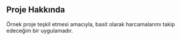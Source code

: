 ## Proje Hakkında

Örnek proje teşkil etmesi amacıyla, basit olarak harcamalarımı takip edeceğim bir uygulamadır.
